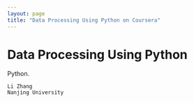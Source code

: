 ```yaml
---
layout: page
title: "Data Processing Using Python on Coursera"
---
```

<h1 id="Data Processing Using Python">Data Processing Using Python</h1>
<p>Python.</p>
<pre><code>Li Zhang
Nanjing University</code></pre>